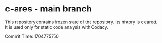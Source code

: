 # c-ares - main branch

This repository contains frozen state of the repository.
Its history is cleared. It is used only for static code
analysis with Codacy.

Commit Time: 1704775750